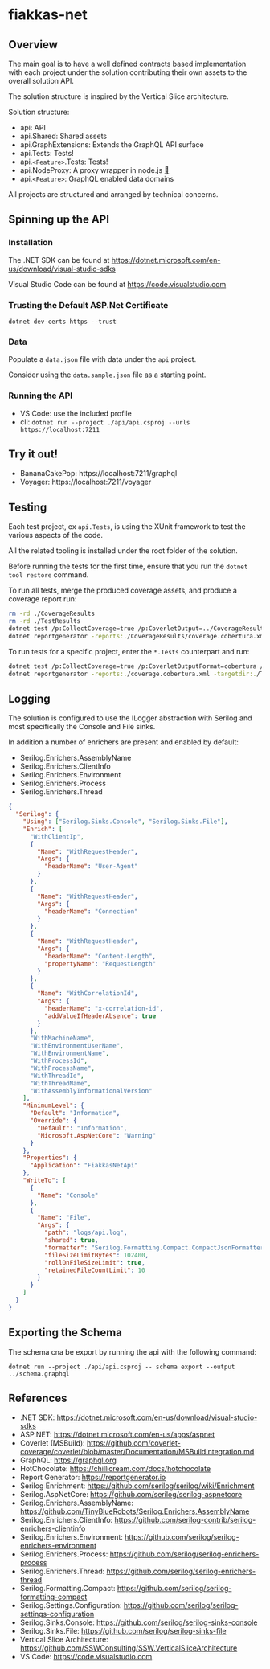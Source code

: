 # fiakkas-net

## Overview

The main goal is to have a well defined contracts based implementation with each project under the solution contributing their own assets to the overall solution API.

The solution structure is inspired by the Vertical Slice architecture.

Solution structure:

- api: API
- api.Shared: Shared assets
- api.GraphExtensions: Extends the GraphQL API surface
- api.Tests: Tests!
- api.`<Feature>`.Tests: Tests!
- api.NodeProxy: A proxy wrapper in node.js [📝](./api.NodeProxy/README.md)
- api.`<Feature>`: GraphQL enabled data domains

All projects are structured and arranged by technical concerns.

## Spinning up the API

### Installation

The .NET SDK can be found at https://dotnet.microsoft.com/en-us/download/visual-studio-sdks

Visual Studio Code can be found at https://code.visualstudio.com

### Trusting the Default ASP.Net Certificate

`dotnet dev-certs https --trust`

### Data

Populate a `data.json` file with data under the `api` project.

Consider using the `data.sample.json` file as a starting point.

### Running the API

- VS Code: use the included profile
- cli: `dotnet run --project ./api/api.csproj --urls https://localhost:7211`

## Try it out!

- BananaCakePop: https://localhost:7211/graphql
- Voyager: https://localhost:7211/voyager

## Testing

Each test project, ex `api.Tests`, is using the XUnit framework to test the various aspects of the code.

All the related tooling is installed under the root folder of the solution.

Before running the tests for the first time, ensure that you run the `dotnet tool restore` command.

To run all tests, merge the produced coverage assets, and produce a coverage report run:

```bash
rm -rd ./CoverageResults
rm -rd ./TestResults
dotnet test /p:CollectCoverage=true /p:CoverletOutput=../CoverageResults/ /p:MergeWith="../CoverageResults/coverage.json" /p:CoverletOutputFormat=\"cobertura,json\" -m:1
dotnet reportgenerator -reports:./CoverageResults/coverage.cobertura.xml -targetdir:./TestResults -reporttypes:Html
```

To run tests for a specific project, enter the `*.Tests` counterpart and run:

```bash
dotnet test /p:CollectCoverage=true /p:CoverletOutputFormat=cobertura /p:CoverletOutput='./coverage.cobertura.xml'
dotnet reportgenerator -reports:./coverage.cobertura.xml -targetdir:./TestResults -reporttypes:Html
```

## Logging

The solution is configured to use the ILogger abstraction with Serilog and most specifically the Console and File sinks.

In addition a number of enrichers are present and enabled by default:

- Serilog.Enrichers.AssemblyName
- Serilog.Enrichers.ClientInfo
- Serilog.Enrichers.Environment
- Serilog.Enrichers.Process
- Serilog.Enrichers.Thread

```json
{
  "Serilog": {
    "Using": ["Serilog.Sinks.Console", "Serilog.Sinks.File"],
    "Enrich": [
      "WithClientIp",
      {
        "Name": "WithRequestHeader",
        "Args": {
          "headerName": "User-Agent"
        }
      },
      {
        "Name": "WithRequestHeader",
        "Args": {
          "headerName": "Connection"
        }
      },
      {
        "Name": "WithRequestHeader",
        "Args": {
          "headerName": "Content-Length",
          "propertyName": "RequestLength"
        }
      },
      {
        "Name": "WithCorrelationId",
        "Args": {
          "headerName": "x-correlation-id",
          "addValueIfHeaderAbsence": true
        }
      },
      "WithMachineName",
      "WithEnvironmentUserName",
      "WithEnvironmentName",
      "WithProcessId",
      "WithProcessName",
      "WithThreadId",
      "WithThreadName",
      "WithAssemblyInformationalVersion"
    ],
    "MinimumLevel": {
      "Default": "Information",
      "Override": {
        "Default": "Information",
        "Microsoft.AspNetCore": "Warning"
      }
    },
    "Properties": {
      "Application": "FiakkasNetApi"
    },
    "WriteTo": [
      {
        "Name": "Console"
      },
      {
        "Name": "File",
        "Args": {
          "path": "logs/api.log",
          "shared": true,
          "formatter": "Serilog.Formatting.Compact.CompactJsonFormatter, Serilog.Formatting.Compact",
          "fileSizeLimitBytes": 102400,
          "rollOnFileSizeLimit": true,
          "retainedFileCountLimit": 10
        }
      }
    ]
  }
}
```

## Exporting the Schema

The schema cna be export by running the api with the following command:

`dotnet run --project ./api/api.csproj -- schema export --output ../schema.graphql`

## References

- .NET SDK: https://dotnet.microsoft.com/en-us/download/visual-studio-sdks
- ASP.NET: https://dotnet.microsoft.com/en-us/apps/aspnet
- Coverlet (MSBuild): https://github.com/coverlet-coverage/coverlet/blob/master/Documentation/MSBuildIntegration.md
- GraphQL: https://graphql.org
- HotChocolate: https://chillicream.com/docs/hotchocolate
- Report Generator: https://reportgenerator.io
- Serilog Enrichment: https://github.com/serilog/serilog/wiki/Enrichment
- Serilog.AspNetCore: https://github.com/serilog/serilog-aspnetcore
- Serilog.Enrichers.AssemblyName: https://github.com/TinyBlueRobots/Serilog.Enrichers.AssemblyName
- Serilog.Enrichers.ClientInfo: https://github.com/serilog-contrib/serilog-enrichers-clientinfo
- Serilog.Enrichers.Environment: https://github.com/serilog/serilog-enrichers-environment
- Serilog.Enrichers.Process: https://github.com/serilog/serilog-enrichers-process
- Serilog.Enrichers.Thread: https://github.com/serilog/serilog-enrichers-thread
- Serilog.Formatting.Compact: https://github.com/serilog/serilog-formatting-compact
- Serilog.Settings.Configuration: https://github.com/serilog/serilog-settings-configuration
- Serilog.Sinks.Console: https://github.com/serilog/serilog-sinks-console
- Serilog.Sinks.File: https://github.com/serilog/serilog-sinks-file
- Vertical Slice Architecture: https://github.com/SSWConsulting/SSW.VerticalSliceArchitecture
- VS Code: https://code.visualstudio.com
